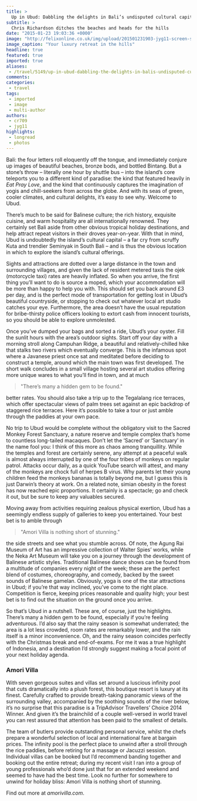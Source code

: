 ```yaml
---
title: >
  Up in Ubud: Dabbling the delights in Bali’s undisputed cultural capital
subtitle: >
  Chris Richardson ditches the beaches and heads for the hills
date: "2015-01-23 19:03:36 +0000"
image: "http://felixonline.co.uk/img/upload/201501231903-jyg11-screen-shot-2015-01-23-at-19.02.48.png"
image_caption: "Your luxury retreat in the hills"
headline: true
featured: true
imported: true
aliases:
 - /travel/5149/up-in-ubud-dabbling-the-delights-in-balis-undisputed-cultural-capital
comments:
categories:
 - travel
tags:
 - imported
 - image
 - multi-author
authors:
 - cr709
 - jyg11
highlights:
 - longread
 - photos
---
```


Bali: the four letters roll eloquently off the tongue, and immediately conjure up images of beautiful beaches, bronze bods, and bottled Bintang. But a stone’s throw – literally one hour by shuttle bus – into the island’s core teleports you to a different kind of paradise: the kind that featured heavily in _Eat Pray Love_, and the kind that continuously captures the imagination of yogis and chill-seekers from across the globe. And with its seas of green, cooler climates, and cultural delights, it’s easy to see why. Welcome to Ubud.

There’s much to be said for Balinese culture; the rich history, exquisite cuisine, and warm hospitality are all internationally renowned. They certainly set Bali aside from other obvious tropical holiday destinations, and help attract repeat visitors in their droves year-on-year. With that in mind, Ubud is undoubtedly the island’s cultural capital – a far cry from scruffy Kuta and trendier Seminyak in South Bali – and is thus the obvious location in which to explore the island’s cultural offerings.

Sights and attractions are dotted over a large distance in the town and surrounding villages, and given the lack of resident metered taxis the ojek (motorcycle taxi) rates are heavily inflated. So when you arrive, the first thing you’ll want to do is source a moped, which your accommodation will be more than happy to help you with. This should set you back around £3 per day, and is the perfect mode of transportation for getting lost in Ubud’s beautiful countryside, or stopping to check out whatever local art studio catches your eye. Furthermore, the area doesn’t have the usual reputation for bribe-thirsty police officers looking to extort cash from innocent tourists, so you should be able to explore unmolested.

Once you’ve dumped your bags and sorted a ride, Ubud’s your oyster. Fill the sunlit hours with the area’s outdoor sights. Start off your day with a morning stroll along Campuhan Ridge, a beautiful and relatively-chilled hike that stalks two rivers which eventually converge. This is the infamous spot where a Javanese priest once sat and meditated before deciding to construct a temple, around which the main town was first developed. The short walk concludes in a small village hosting several art studios offering more unique wares to what you’ll find in town, and at much

> "There’s many a hidden gem to be found."

better rates. You should also take a trip up to the Tegalalang rice terraces, which offer spectacular views of palm trees set against an epic backdrop of staggered rice terraces. Here it’s possible to take a tour or just amble through the paddies at your own pace.

No trip to Ubud would be complete without the obligatory visit to the Sacred Monkey Forest Sanctuary, a nature reserve and temple complex that’s home to countless long-tailed macaques. Don’t let the ‘Sacred’ or ‘Sanctuary’ in the name fool you: I think of this more as chaos among tranquillity. While the temples and forest are certainly serene, any attempt at a peaceful walk is almost always interrupted by one of the four tribes of monkeys on regular patrol. Attacks occur daily, as a quick YouTube search will attest, and many of the monkeys are chock full of herpes B virus. Why parents let their young children feed the monkeys bananas is totally beyond me, but I guess this is just Darwin’s theory at work. On a related note, simian obesity in the forest has now reached epic proportions. It certainly is a spectacle; go and check it out, but be sure to keep any valuables secured.

Moving away from activities requiring zealous physical exertion, Ubud has a seemingly endless supply of galleries to keep you entertained. Your best bet is to amble through

> "Amori Villa is nothing short of stunning."

the side streets and see what you stumble across. Of note, the Agung Rai Museum of Art has an impressive collection of Walter Spies’ works, while the Neka Art Museum will take you on a journey through the development of Balinese artistic styles. Traditional Balinese dance shows can be found from a multitude of companies every night of the week; these are the perfect blend of costumes, choreography, and comedy, backed by the sweet sounds of Balinese gamelan. Obviously, yoga is one of the star attractions in Ubud; if you’re that way inclined, you’ve come to the right place. Competition is fierce, keeping prices reasonable and quality high; your best bet is to find out the situation on the ground once you arrive.

So that’s Ubud in a nutshell. These are, of course, just the highlights. There’s many a hidden gem to be found, especially if you’re feeling adventurous. I’d also say that the rainy season is somewhat underrated; the area is a lot less crowded, room rates are remarkably lower, and the rain itself is a minor inconvenience. Oh, and the rainy season coincides perfectly with the Christmas break and end-of-exams. For me it was a true highlight of Indonesia, and a destination I’d strongly suggest making a focal point of your next holiday agenda.

### Amori Villa

With seven gorgeous suites and villas set around a luscious infinity pool that cuts dramatically into a plush forest, this boutique resort is luxury at its finest. Carefully crafted to provide breath-taking panoramic views of the surrounding valley, accompanied by the soothing sounds of the river below, it’s no surprise that this paradise is a TripAdvisor Travellers’ Choice 2014 Winner. And given it’s the brainchild of a couple well-versed in world travel you can rest assured that attention has been paid to the smallest of details.

The team of butlers provide outstanding personal service, whilst the chefs prepare a wonderful selection of local and international fare at bargain prices. The infinity pool is the perfect place to unwind after a stroll through the rice paddies, before retiring for a massage or Jacuzzi session. Individual villas can be booked but I’d recommend banding together and booking out the entire retreat; during my recent visit I ran into a group of young professionals who’d done just that for an extended weekend and seemed to have had the best time. Look no further for somewhere to unwind for holiday bliss: Amori Villa is nothing short of stunning.

Find out more at _amorivilla.com_.
